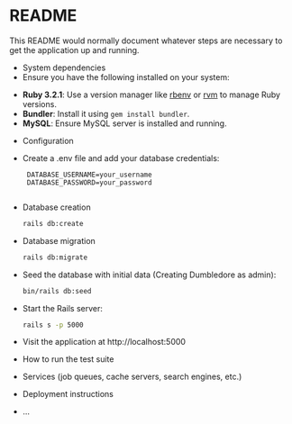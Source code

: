 # README

This README would normally document whatever steps are necessary to get the
application up and running.

* System dependencies
* Ensure you have the following installed on your system:
- **Ruby 3.2.1**: Use a version manager like [rbenv](https://github.com/rbenv/rbenv) or [rvm](https://rvm.io) to manage Ruby versions.
- **Bundler**: Install it using `gem install bundler`.
- **MySQL**: Ensure MySQL server is installed and running.

* Configuration
* Create a .env file and add your database credentials:
  ```dotenv
   DATABASE_USERNAME=your_username
   DATABASE_PASSWORD=your_password


* Database creation
  ```bash
  rails db:create


* Database migration
  ```bash
  rails db:migrate

* Seed the database with initial data (Creating Dumbledore as admin):
  ```bash
  bin/rails db:seed


 * Start the Rails server:
   ```bash
   rails s -p 5000
  * Visit the application at http://localhost:5000

* How to run the test suite

* Services (job queues, cache servers, search engines, etc.)

* Deployment instructions

* ...
